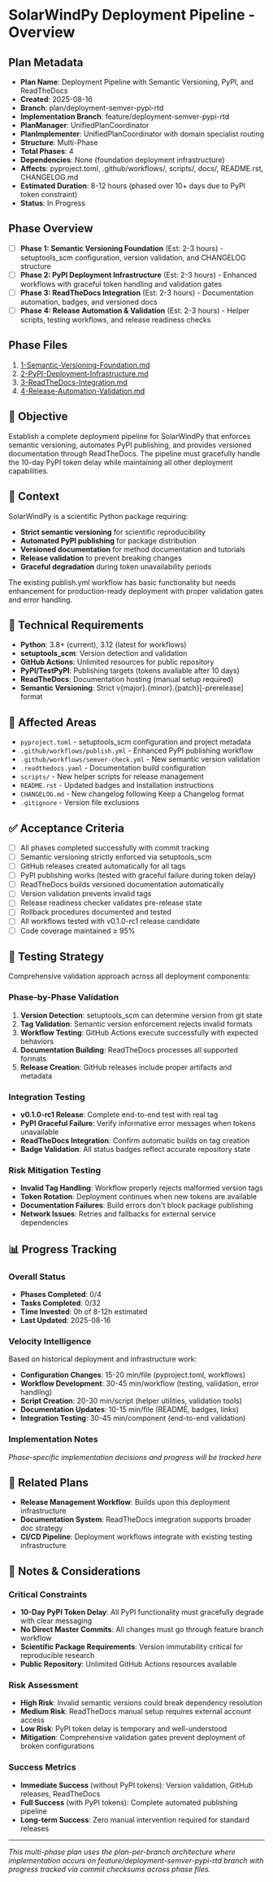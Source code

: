# SolarWindPy Deployment Pipeline - Overview

## Plan Metadata
- **Plan Name**: Deployment Pipeline with Semantic Versioning, PyPI, and ReadTheDocs
- **Created**: 2025-08-16
- **Branch**: plan/deployment-semver-pypi-rtd
- **Implementation Branch**: feature/deployment-semver-pypi-rtd
- **PlanManager**: UnifiedPlanCoordinator
- **PlanImplementer**: UnifiedPlanCoordinator with domain specialist routing
- **Structure**: Multi-Phase
- **Total Phases**: 4
- **Dependencies**: None (foundation deployment infrastructure)
- **Affects**: pyproject.toml, .github/workflows/, scripts/, docs/, README.rst, CHANGELOG.md
- **Estimated Duration**: 8-12 hours (phased over 10+ days due to PyPI token constraint)
- **Status**: In Progress

## Phase Overview
- [ ] **Phase 1: Semantic Versioning Foundation** (Est: 2-3 hours) - setuptools_scm configuration, version validation, and CHANGELOG structure
- [ ] **Phase 2: PyPI Deployment Infrastructure** (Est: 2-3 hours) - Enhanced workflows with graceful token handling and validation gates
- [ ] **Phase 3: ReadTheDocs Integration** (Est: 2-3 hours) - Documentation automation, badges, and versioned docs
- [ ] **Phase 4: Release Automation & Validation** (Est: 2-3 hours) - Helper scripts, testing workflows, and release readiness checks

## Phase Files
1. [1-Semantic-Versioning-Foundation.md](./1-Semantic-Versioning-Foundation.md)
2. [2-PyPI-Deployment-Infrastructure.md](./2-PyPI-Deployment-Infrastructure.md)
3. [3-ReadTheDocs-Integration.md](./3-ReadTheDocs-Integration.md)
4. [4-Release-Automation-Validation.md](./4-Release-Automation-Validation.md)

## 🎯 Objective
Establish a complete deployment pipeline for SolarWindPy that enforces semantic versioning, automates PyPI publishing, and provides versioned documentation through ReadTheDocs. The pipeline must gracefully handle the 10-day PyPI token delay while maintaining all other deployment capabilities.

## 🧠 Context
SolarWindPy is a scientific Python package requiring:
- **Strict semantic versioning** for scientific reproducibility
- **Automated PyPI publishing** for package distribution
- **Versioned documentation** for method documentation and tutorials
- **Release validation** to prevent breaking changes
- **Graceful degradation** during token unavailability periods

The existing publish.yml workflow has basic functionality but needs enhancement for production-ready deployment with proper validation gates and error handling.

## 🔧 Technical Requirements
- **Python**: 3.8+ (current), 3.12 (latest for workflows)
- **setuptools_scm**: Version detection and validation
- **GitHub Actions**: Unlimited resources for public repository
- **PyPI/TestPyPI**: Publishing targets (tokens available after 10 days)
- **ReadTheDocs**: Documentation hosting (manual setup required)
- **Semantic Versioning**: Strict v{major}.{minor}.{patch}[-prerelease] format

## 📂 Affected Areas
- `pyproject.toml` - setuptools_scm configuration and project metadata
- `.github/workflows/publish.yml` - Enhanced PyPI publishing workflow
- `.github/workflows/semver-check.yml` - New semantic version validation
- `.readthedocs.yaml` - Documentation build configuration
- `scripts/` - New helper scripts for release management
- `README.rst` - Updated badges and installation instructions
- `CHANGELOG.md` - New changelog following Keep a Changelog format
- `.gitignore` - Version file exclusions

## ✅ Acceptance Criteria
- [ ] All phases completed successfully with commit tracking
- [ ] Semantic versioning strictly enforced via setuptools_scm
- [ ] GitHub releases created automatically for all tags
- [ ] PyPI publishing works (tested with graceful failure during token delay)
- [ ] ReadTheDocs builds versioned documentation automatically
- [ ] Version validation prevents invalid tags
- [ ] Release readiness checker validates pre-release state
- [ ] Rollback procedures documented and tested
- [ ] All workflows tested with v0.1.0-rc1 release candidate
- [ ] Code coverage maintained ≥ 95%

## 🧪 Testing Strategy
Comprehensive validation approach across all deployment components:

### Phase-by-Phase Validation
1. **Version Detection**: setuptools_scm can determine version from git state
2. **Tag Validation**: Semantic version enforcement rejects invalid formats
3. **Workflow Testing**: GitHub Actions execute successfully with expected behaviors
4. **Documentation Building**: ReadTheDocs processes all supported formats
5. **Release Creation**: GitHub releases include proper artifacts and metadata

### Integration Testing
- **v0.1.0-rc1 Release**: Complete end-to-end test with real tag
- **PyPI Graceful Failure**: Verify informative error messages when tokens unavailable
- **ReadTheDocs Integration**: Confirm automatic builds on tag creation
- **Badge Validation**: All status badges reflect accurate repository state

### Risk Mitigation Testing
- **Invalid Tag Handling**: Workflow properly rejects malformed version tags
- **Token Rotation**: Deployment continues when new tokens are available
- **Documentation Failures**: Build errors don't block package publishing
- **Network Issues**: Retries and fallbacks for external service dependencies

## 📊 Progress Tracking

### Overall Status
- **Phases Completed**: 0/4
- **Tasks Completed**: 0/32
- **Time Invested**: 0h of 8-12h estimated
- **Last Updated**: 2025-08-16

### Velocity Intelligence
Based on historical deployment and infrastructure work:
- **Configuration Changes**: 15-20 min/file (pyproject.toml, workflows)
- **Workflow Development**: 30-45 min/workflow (testing, validation, error handling)
- **Script Creation**: 20-30 min/script (helper utilities, validation tools)
- **Documentation Updates**: 10-15 min/file (README, badges, links)
- **Integration Testing**: 30-45 min/component (end-to-end validation)

### Implementation Notes
*Phase-specific implementation decisions and progress will be tracked here*

## 🔗 Related Plans
- **Release Management Workflow**: Builds upon this deployment infrastructure
- **Documentation System**: ReadTheDocs integration supports broader doc strategy
- **CI/CD Pipeline**: Deployment workflows integrate with existing testing infrastructure

## 💬 Notes & Considerations

### Critical Constraints
- **10-Day PyPI Token Delay**: All PyPI functionality must gracefully degrade with clear messaging
- **No Direct Master Commits**: All changes must go through feature branch workflow
- **Scientific Package Requirements**: Version immutability critical for reproducible research
- **Public Repository**: Unlimited GitHub Actions resources available

### Risk Assessment
- **High Risk**: Invalid semantic versions could break dependency resolution
- **Medium Risk**: ReadTheDocs manual setup requires external account access
- **Low Risk**: PyPI token delay is temporary and well-understood
- **Mitigation**: Comprehensive validation gates prevent deployment of broken configurations

### Success Metrics
- **Immediate Success** (without PyPI tokens): Version validation, GitHub releases, ReadTheDocs
- **Full Success** (with PyPI tokens): Complete automated publishing pipeline
- **Long-term Success**: Zero manual intervention required for standard releases

---
*This multi-phase plan uses the plan-per-branch architecture where implementation occurs on feature/deployment-semver-pypi-rtd branch with progress tracked via commit checksums across phase files.*